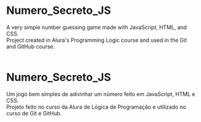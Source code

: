 # Numero_Secreto_JS
A very simple number guessing game made with JavaScript, HTML, and CSS. <br/>
Project created in Alura's Programming Logic course and used in the Git and GitHub course. <br/>
<br/>
# Numero_Secreto_JS
Um jogo bem simples de adivinhar um número feito em JavaScript, HTML e CSS. <br/>
Projeto feito no curso da Alura de Lógica de Programação e utilizado no curso de Git e GitHub. <br/>
